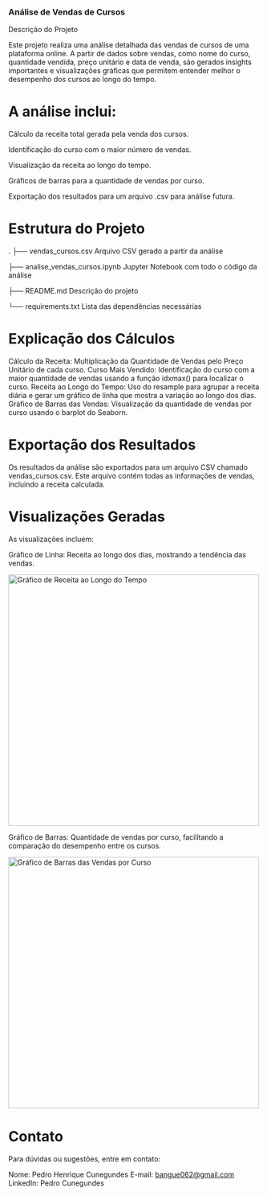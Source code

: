 ### Análise de Vendas de Cursos

Descrição do Projeto

Este projeto realiza uma análise detalhada das vendas de cursos de uma plataforma online.
A partir de dados sobre vendas, como nome do curso, quantidade vendida, preço unitário e data de venda, são gerados insights importantes e visualizações gráficas que permitem entender melhor o desempenho dos cursos ao longo do tempo.

# A análise inclui:

Cálculo da receita total gerada pela venda dos cursos.

Identificação do curso com o maior número de vendas.

Visualização da receita ao longo do tempo.

Gráficos de barras para a quantidade de vendas por curso.

Exportação dos resultados para um arquivo .csv para análise futura.

# Estrutura do Projeto


.
├── vendas_cursos.csv     Arquivo CSV gerado a partir da análise

├── analise_vendas_cursos.ipynb  Jupyter Notebook com todo o código da análise

├── README.md                  Descrição do projeto

└── requirements.txt           Lista das dependências necessárias


# Explicação dos Cálculos

Cálculo da Receita: Multiplicação da Quantidade de Vendas pelo Preço Unitário de cada curso.
Curso Mais Vendido: Identificação do curso com a maior quantidade de vendas usando a função idxmax() para localizar o curso.
Receita ao Longo do Tempo: Uso do resample para agrupar a receita diária e gerar um gráfico de linha que mostra a variação ao longo dos dias.
Gráfico de Barras das Vendas: Visualização da quantidade de vendas por curso usando o barplot do Seaborn.

# Exportação dos Resultados

Os resultados da análise são exportados para um arquivo CSV chamado vendas_cursos.csv. Este arquivo contém todas as informações de vendas, incluindo a receita calculada.

# Visualizações Geradas
As visualizações incluem:

Gráfico de Linha: Receita ao longo dos dias, mostrando a tendência das vendas.

<img src="https://github.com/user-attachments/assets/763a12f6-30a1-4084-9be4-271569a1050f" alt="Gráfico de Receita ao Longo do Tempo" width="500"> 

Gráfico de Barras: Quantidade de vendas por curso, facilitando a comparação do desempenho entre os cursos.

<img src="https://github.com/user-attachments/assets/b5aa33e3-96f8-4cbd-acdd-78bae94e482e" alt="Gráfico de Barras das Vendas por Curso" width="500"> 



# Contato
Para dúvidas ou sugestões, entre em contato:

Nome: Pedro Henrique Cunegundes
E-mail: bangue062@gmail.com
LinkedIn: Pedro Cunegundes
